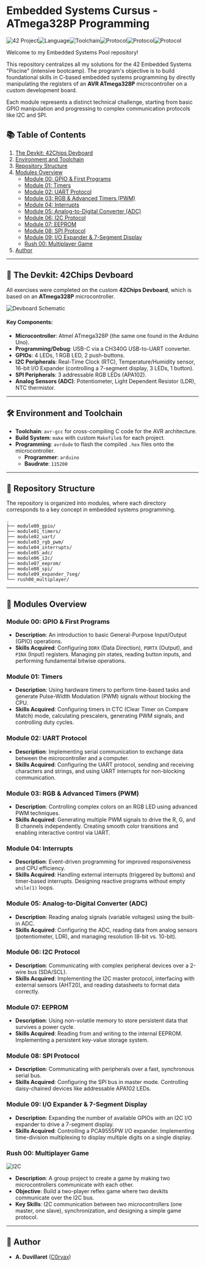 # Embedded Systems Cursus - ATmega328P Programming

![42 Project](https://img.shields.io/badge/42_Project-Piscine_Embedded-000000?style=for-the-badge&logo=42&logoColor=white)![Language](https://img.shields.io/badge/Language-C-A8B9CC?style=for-the-badge&logo=c&logoColor=white)![Toolchain](https://img.shields.io/badge/Toolchain-AVR--GCC-orange?style=for-the-badge)![Protocol](https://img.shields.io/badge/UART-1284C4?style=for-the-badge)![Protocol](https://img.shields.io/badge/SPI-E27233?style=for-the-badge)![Protocol](https://img.shields.io/badge/I2C-8A2BE2?style=for-the-badge)

Welcome to my Embedded Systems Pool repository!

This repository centralizes all my solutions for the 42 Embedded Systems "Piscine" (intensive bootcamp). The program's objective is to build foundational skills in C-based embedded systems programming by directly manipulating the registers of an **AVR ATmega328P** microcontroller on a custom development board.

Each module represents a distinct technical challenge, starting from basic GPIO manipulation and progressing to complex communication protocols like I2C and SPI.

## 📚 Table of Contents

1.  [The Devkit: 42Chips Devboard](#-the-devkit-42chips-devboard)
2.  [Environment and Toolchain](#-environment-and-toolchain)
3.  [Repository Structure](#-repository-structure)
4.  [Modules Overview](#-modules-overview)
    - [Module 00: GPIO & First Programs](#module-00--gpio--first-programs)
    - [Module 01: Timers](#module-01--timers)
    - [Module 02: UART Protocol](#module-02--uart-protocol)
    - [Module 03: RGB & Advanced Timers (PWM)](#module-03--rgb--advanced-timers-pwm)
    - [Module 04: Interrupts](#module-04--interrupts)
    - [Module 05: Analog-to-Digital Converter (ADC)](#module-05--analog-to-digital-converter-adc)
    - [Module 06: I2C Protocol](#module-06--i2c-protocol)
    - [Module 07: EEPROM](#module-07--eeprom)
    - [Module 08: SPI Protocol](#module-08--spi-protocol)
    - [Module 09: I/O Expander & 7-Segment Display](#module-09--io-expander--7-segment-display)
    - [Rush 00: Multiplayer Game](#rush-00--multiplayer-game)
5.  [Author](#-author)

---

## 🔌 The Devkit: 42Chips Devboard

All exercises were completed on the custom **42Chips Devboard**, which is based on an **ATmega328P** microcontroller.

![Devboard Schematic](https://github.com/C0rvax/embeded/blob/main/elec42_pool.jpg?raw=true)

#### Key Components:
*   **Microcontroller**: Atmel ATmega328P (the same one found in the Arduino Uno).
*   **Programming/Debug**: USB-C via a CH340G USB-to-UART converter.
*   **GPIOs**: 4 LEDs, 1 RGB LED, 2 push-buttons.
*   **I2C Peripherals**: Real-Time Clock (RTC), Temperature/Humidity sensor, 16-bit I/O Expander (controlling a 7-segment display, 3 LEDs, 1 button).
*   **SPI Peripherals**: 3 addressable RGB LEDs (APA102).
*   **Analog Sensors (ADC)**: Potentiometer, Light Dependent Resistor (LDR), NTC thermistor.

---

## 🛠️ Environment and Toolchain

*   **Toolchain**: `avr-gcc` for cross-compiling C code for the AVR architecture.
*   **Build System**: `make` with custom `Makefile`s for each project.
*   **Programming**: `avrdude` to flash the compiled `.hex` files onto the microcontroller.
    *   **Programmer**: `arduino`
    *   **Baudrate**: `115200`

---

## 📁 Repository Structure

The repository is organized into modules, where each directory corresponds to a key concept in embedded systems programming.

```
.
├── module00_gpio/
├── module01_timers/
├── module02_uart/
├── module03_rgb_pwm/
├── module04_interrupts/
├── module05_adc/
├── module06_i2c/
├── module07_eeprom/
├── module08_spi/
├── module09_expander_7seg/
└── rush00_multiplayer/
```

---

## 📖 Modules Overview

### Module 00: GPIO & First Programs
*   **Description**: An introduction to basic General-Purpose Input/Output (GPIO) operations.
*   **Skills Acquired**: Configuring `DDRX` (Data Direction), `PORTX` (Output), and `PINX` (Input) registers. Managing pin states, reading button inputs, and performing fundamental bitwise operations.

### Module 01: Timers
*   **Description**: Using hardware timers to perform time-based tasks and generate Pulse-Width Modulation (PWM) signals without blocking the CPU.
*   **Skills Acquired**: Configuring timers in CTC (Clear Timer on Compare Match) mode, calculating prescalers, generating PWM signals, and controlling duty cycles.

### Module 02: UART Protocol
*   **Description**: Implementing serial communication to exchange data between the microcontroller and a computer.
*   **Skills Acquired**: Configuring the UART protocol, sending and receiving characters and strings, and using UART interrupts for non-blocking communication.

### Module 03: RGB & Advanced Timers (PWM)
*   **Description**: Controlling complex colors on an RGB LED using advanced PWM techniques.
*   **Skills Acquired**: Generating multiple PWM signals to drive the R, G, and B channels independently. Creating smooth color transitions and enabling interactive control via UART.

### Module 04: Interrupts
*   **Description**: Event-driven programming for improved responsiveness and CPU efficiency.
*   **Skills Acquired**: Handling external interrupts (triggered by buttons) and timer-based interrupts. Designing reactive programs without empty `while(1)` loops.

### Module 05: Analog-to-Digital Converter (ADC)
*   **Description**: Reading analog signals (variable voltages) using the built-in ADC.
*   **Skills Acquired**: Configuring the ADC, reading data from analog sensors (potentiometer, LDR), and managing resolution (8-bit vs. 10-bit).

### Module 06: I2C Protocol
*   **Description**: Communicating with complex peripheral devices over a 2-wire bus (SDA/SCL).
*   **Skills Acquired**: Implementing the I2C master protocol, interfacing with external sensors (AHT20), and reading datasheets to format data correctly.

### Module 07: EEPROM
*   **Description**: Using non-volatile memory to store persistent data that survives a power cycle.
*   **Skills Acquired**: Reading from and writing to the internal EEPROM. Implementing a persistent key-value storage system.

### Module 08: SPI Protocol
*   **Description**: Communicating with peripherals over a fast, synchronous serial bus.
*   **Skills Acquired**: Configuring the SPI bus in master mode. Controlling daisy-chained devices like addressable APA102 LEDs.

### Module 09: I/O Expander & 7-Segment Display
*   **Description**: Expanding the number of available GPIOs with an I2C I/O expander to drive a 7-segment display.
*   **Skills Acquired**: Controlling a PCA9555PW I/O expander. Implementing time-division multiplexing to display multiple digits on a single display.

### Rush 00: Multiplayer Game
![I2C](https://img.shields.io/badge/Tech-I2C_Multi--Master-blueviolet.svg?style=for-the-badge)
*   **Description**: A group project to create a game by making two microcontrollers communicate with each other.
*   **Objective**: Build a two-player reflex game where two devkits communicate over the I2C bus.
*   **Key Skills**: I2C communication between two microcontrollers (one master, one slave), synchronization, and designing a simple game protocol.

---

## 👤 Author

*   **A. Duvillaret** ([C0rvax](https://github.com/C0rvax))

